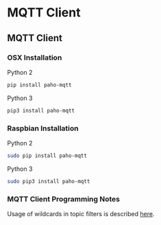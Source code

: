 # MQTT Client


## MQTT Client 

### OSX Installation

Python 2
```bash
pip install paho-mqtt
```

Python 3
```bash
pip3 install paho-mqtt
```

### Raspbian Installation

Python 2
```bash
sudo pip install paho-mqtt
```

Python 3
```bash
sudo pip3 install paho-mqtt
```


### MQTT Client Programming Notes

Usage of wildcards in topic filters is described 
[here](http://www.hivemq.com/blog/mqtt-essentials-part-5-mqtt-topics-best-practices).


